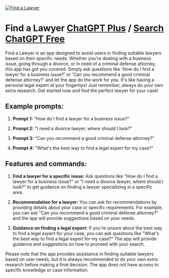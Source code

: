 
[![Find a Lawyer](https://files.oaiusercontent.com/file-8u6Jie7pLpX4iHjoUh4VR7TZ?se=2123-10-19T21%3A15%3A42Z&sp=r&sv=2021-08-06&sr=b&rscc=max-age%3D31536000%2C%20immutable&rscd=attachment%3B%20filename%3D2b205ad3-af9b-4048-987c-ec825a3b1ceb.png&sig=B%2BGJJK7xlQRB5UzGqzCNXYw42cg%2BGB86mn3E33Bd8SE%3D)](https://chat.openai.com/g/g-PLiwBoNl5-find-a-lawyer)

# Find a Lawyer [ChatGPT Plus](https://chat.openai.com/g/g-PLiwBoNl5-find-a-lawyer) / [Search ChatGPT Free](https://gptcall.net/index.html#/?search=Find%20a%20Lawyer)

Find a Lawyer is an app designed to assist users in finding suitable lawyers based on their specific needs. Whether you're dealing with a business issue, going through a divorce, or in need of a criminal defense attorney, this app has got you covered. Simply ask questions like 'How do I find a lawyer for a business issue?' or 'Can you recommend a good criminal defense attorney?' and let the app do the work for you. It's like having a personal legal expert at your fingertips! Just remember, always do your own extra research. Get started now and find the perfect lawyer for your case!

## Example prompts:

1. **Prompt 1:** "How do I find a lawyer for a business issue?"

2. **Prompt 2:** "I need a divorce lawyer, where should I look?"

3. **Prompt 3:** "Can you recommend a good criminal defense attorney?"

4. **Prompt 4:** "What's the best way to find a legal expert for my case?"

## Features and commands:

1. **Find a lawyer for a specific issue:** Ask questions like "How do I find a lawyer for a business issue?" or "I need a divorce lawyer, where should I look?" to get guidance on finding a lawyer specializing in a specific area.

2. **Recommendation for a lawyer:** You can ask for recommendations by providing details about your case or specific requirements. For example, you can ask "Can you recommend a good criminal defense attorney?" and the app will provide suggestions based on your needs.

3. **Guidance on finding a legal expert:** If you're unsure about the best way to find a legal expert for your case, you can ask questions like "What's the best way to find a legal expert for my case?" The app will provide guidance and suggestions on how to proceed with your search.

Please note that the app provides assistance in finding suitable lawyers based on user needs, but it is always recommended to do your own extra research before making a final decision. The app does not have access to specific knowledge or case information.


